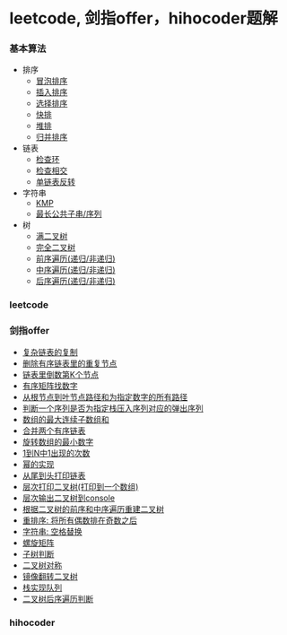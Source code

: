 # leetcode, 剑指offer，hihocoder题解

### 基本算法
- 排序
  * [冒泡排序](https://github.com/fengzhongliusu/algorithm/blob/master/collections/sort/Bubble.java)
  * [插入排序](https://github.com/fengzhongliusu/algorithm/blob/master/collections/sort/Insertion.java)
  * [选择排序](https://github.com/fengzhongliusu/algorithm/blob/master/collections/sort/Selection.java)
  * [快排](https://github.com/fengzhongliusu/algorithm/blob/master/collections/sort/Quick.java)
  * [堆排](https://github.com/fengzhongliusu/algorithm/blob/master/collections/sort/Heap.java)
  * [归并排序](https://github.com/fengzhongliusu/algorithm/blob/master/collections/sort/Merge.java)
- 链表
  * [检查环]()
  * [检查相交](https://github.com/fengzhongliusu/algorithm/blob/master/collections/linkedList/CheckJoin.java)
  * [单链表反转](https://github.com/fengzhongliusu/algorithm/blob/master/collections/linkedList/Reverse.java)
- 字符串
  * [KMP](https://github.com/fengzhongliusu/algorithm/blob/master/collections/string/KMP.java)
  * [最长公共子串/序列](https://github.com/fengzhongliusu/algorithm/blob/master/collections/string/LCS.java)
- 树
  * [满二叉树](https://github.com/fengzhongliusu/algorithm/blob/master/collections/tree/FullTree.java)
  * [完全二叉树](https://github.com/fengzhongliusu/algorithm/blob/master/collections/tree/CompleteTree.java)
  * [前序遍历(递归/非递归)](https://github.com/fengzhongliusu/algorithm/blob/master/collections/tree/PreOrder.java)
  * [中序遍历(递归/非递归)](https://github.com/fengzhongliusu/algorithm/blob/master/collections/tree/InOrder.java)
  * [后序遍历(递归/非递归)](https://github.com/fengzhongliusu/algorithm/blob/master/collections/tree/PostOrder.java)

### leetcode 


### 剑指offer
- [复杂链表的复制](https://github.com/fengzhongliusu/algorithm/blob/master/sword/CopyLinkNodes.java)
- [删除有序链表里的重复节点](https://github.com/fengzhongliusu/algorithm/blob/master/sword/DeleteDup.java)
- [链表里倒数第K个节点](https://github.com/fengzhongliusu/algorithm/blob/master/sword/FindKthEnd.java)
- [有序矩阵找数字](https://github.com/fengzhongliusu/algorithm/blob/master/sword/FindNumINMatrix.java)
- [从根节点到叶节点路径和为指定数字的所有路径](https://github.com/fengzhongliusu/algorithm/blob/master/sword/VeriPostSeq.java)
- [判断一个序列是否为指定栈压入序列对应的弹出序列](https://github.com/fengzhongliusu/algorithm/blob/master/sword/IsPopOrder.java)
- [数组的最大连续子数组和](https://github.com/fengzhongliusu/algorithm/blob/master/sword/MaxSubArr.java)
- [合并两个有序链表](https://github.com/fengzhongliusu/algorithm/blob/master/sword/MergeLinkList.java)
- [旋转数组的最小数字](https://github.com/fengzhongliusu/algorithm/blob/master/sword/MinNumInRotateArray.java)
- [1到N中1出现的次数](https://github.com/fengzhongliusu/algorithm/blob/master/sword/NumberOfOneN.java)
- [幂的实现](https://github.com/fengzhongliusu/algorithm/blob/master/sword/Power.java)
- [从尾到头打印链表](https://github.com/fengzhongliusu/algorithm/blob/master/sword/PrintListTailToHead.java)
- [层次打印二叉树(打印到一个数组)](https://github.com/fengzhongliusu/algorithm/blob/master/sword/PrintTreeUpDown.java)
- [层次输出二叉树到console](https://github.com/fengzhongliusu/algorithm/blob/master/collections/tree/TreeLevelTraverse.java)
- [根据二叉树的前序和中序遍历重建二叉树](https://github.com/fengzhongliusu/algorithm/blob/master/sword/RebuildBST.java)
- [重排序: 将所有偶数排在奇数之后](https://github.com/fengzhongliusu/algorithm/blob/master/sword/ReOrderArray.java)
- [字符串: 空格替换](https://github.com/fengzhongliusu/algorithm/blob/master/sword/ReplaceSpace.java)
- [螺旋矩阵](https://github.com/fengzhongliusu/algorithm/blob/master/sword/SpiralMatrix.java)
- [子树判断](https://github.com/fengzhongliusu/algorithm/blob/master/sword/SubTree.java)
- [二叉树对称](https://github.com/fengzhongliusu/algorithm/blob/master/sword/SymTree.java)
- [镜像翻转二叉树](https://github.com/fengzhongliusu/algorithm/blob/master/sword/TreeMirror.java)
- [栈实现队列](https://github.com/fengzhongliusu/algorithm/blob/master/sword/TwoStackQueue.java)
- [二叉树后序遍历判断](https://github.com/fengzhongliusu/algorithm/blob/master/sword/findSumPath.java)


### hihocoder 
